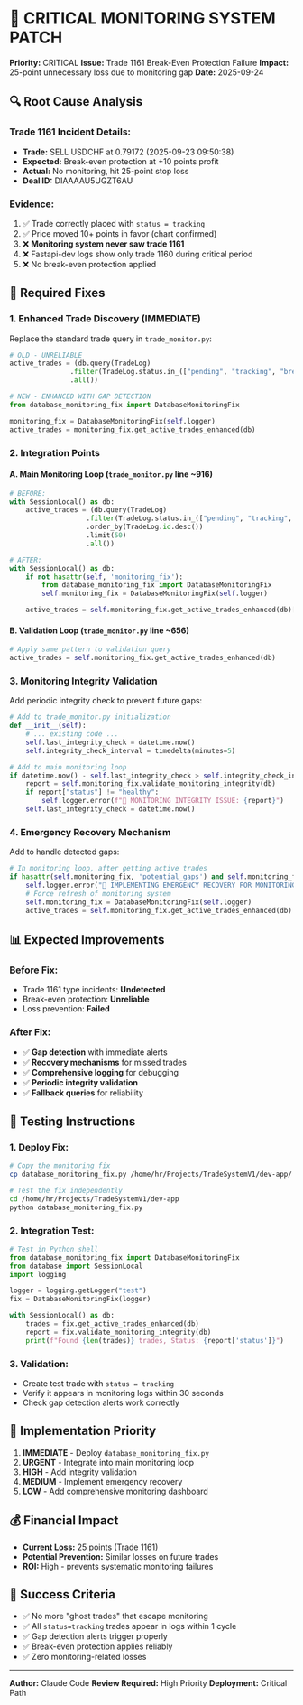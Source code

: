 # 🚨 CRITICAL MONITORING SYSTEM PATCH

**Priority:** CRITICAL
**Issue:** Trade 1161 Break-Even Protection Failure
**Impact:** 25-point unnecessary loss due to monitoring gap
**Date:** 2025-09-24

## 🔍 Root Cause Analysis

### Trade 1161 Incident Details:
- **Trade:** SELL USDCHF at 0.79172 (2025-09-23 09:50:38)
- **Expected:** Break-even protection at +10 points profit
- **Actual:** No monitoring, hit 25-point stop loss
- **Deal ID:** DIAAAAU5UGZT6AU

### Evidence:
1. ✅ Trade correctly placed with `status = tracking`
2. ✅ Price moved 10+ points in favor (chart confirmed)
3. ❌ **Monitoring system never saw trade 1161**
4. ❌ Fastapi-dev logs show only trade 1160 during critical period
5. ❌ No break-even protection applied

## 🔧 Required Fixes

### 1. Enhanced Trade Discovery (IMMEDIATE)

Replace the standard trade query in `trade_monitor.py`:

```python
# OLD - UNRELIABLE
active_trades = (db.query(TradeLog)
               .filter(TradeLog.status.in_(["pending", "tracking", "break_even", "trailing"]))
               .all())

# NEW - ENHANCED WITH GAP DETECTION
from database_monitoring_fix import DatabaseMonitoringFix

monitoring_fix = DatabaseMonitoringFix(self.logger)
active_trades = monitoring_fix.get_active_trades_enhanced(db)
```

### 2. Integration Points

#### A. Main Monitoring Loop (`trade_monitor.py` line ~916)
```python
# BEFORE:
with SessionLocal() as db:
    active_trades = (db.query(TradeLog)
                   .filter(TradeLog.status.in_(["pending", "tracking", "break_even", "trailing"]))
                   .order_by(TradeLog.id.desc())
                   .limit(50)
                   .all())

# AFTER:
with SessionLocal() as db:
    if not hasattr(self, 'monitoring_fix'):
        from database_monitoring_fix import DatabaseMonitoringFix
        self.monitoring_fix = DatabaseMonitoringFix(self.logger)

    active_trades = self.monitoring_fix.get_active_trades_enhanced(db)[:50]  # Limit to 50
```

#### B. Validation Loop (`trade_monitor.py` line ~656)
```python
# Apply same pattern to validation query
active_trades = self.monitoring_fix.get_active_trades_enhanced(db)
```

### 3. Monitoring Integrity Validation

Add periodic integrity check to prevent future gaps:

```python
# Add to trade_monitor.py initialization
def __init__(self):
    # ... existing code ...
    self.last_integrity_check = datetime.now()
    self.integrity_check_interval = timedelta(minutes=5)

# Add to main monitoring loop
if datetime.now() - self.last_integrity_check > self.integrity_check_interval:
    report = self.monitoring_fix.validate_monitoring_integrity(db)
    if report["status"] != "healthy":
        self.logger.error(f"🚨 MONITORING INTEGRITY ISSUE: {report}")
    self.last_integrity_check = datetime.now()
```

### 4. Emergency Recovery Mechanism

Add to handle detected gaps:

```python
# In monitoring loop, after getting active trades
if hasattr(self.monitoring_fix, 'potential_gaps') and self.monitoring_fix.potential_gaps:
    self.logger.error("🚨 IMPLEMENTING EMERGENCY RECOVERY FOR MONITORING GAPS")
    # Force refresh of monitoring system
    self.monitoring_fix = DatabaseMonitoringFix(self.logger)
    active_trades = self.monitoring_fix.get_active_trades_enhanced(db)
```

## 📊 Expected Improvements

### Before Fix:
- Trade 1161 type incidents: **Undetected**
- Break-even protection: **Unreliable**
- Loss prevention: **Failed**

### After Fix:
- ✅ **Gap detection** with immediate alerts
- ✅ **Recovery mechanisms** for missed trades
- ✅ **Comprehensive logging** for debugging
- ✅ **Periodic integrity validation**
- ✅ **Fallback queries** for reliability

## 🧪 Testing Instructions

### 1. Deploy Fix:
```bash
# Copy the monitoring fix
cp database_monitoring_fix.py /home/hr/Projects/TradeSystemV1/dev-app/

# Test the fix independently
cd /home/hr/Projects/TradeSystemV1/dev-app
python database_monitoring_fix.py
```

### 2. Integration Test:
```python
# Test in Python shell
from database_monitoring_fix import DatabaseMonitoringFix
from database import SessionLocal
import logging

logger = logging.getLogger("test")
fix = DatabaseMonitoringFix(logger)

with SessionLocal() as db:
    trades = fix.get_active_trades_enhanced(db)
    report = fix.validate_monitoring_integrity(db)
    print(f"Found {len(trades)} trades, Status: {report['status']}")
```

### 3. Validation:
- Create test trade with `status = tracking`
- Verify it appears in monitoring logs within 30 seconds
- Check gap detection alerts work correctly

## 🚨 Implementation Priority

1. **IMMEDIATE** - Deploy `database_monitoring_fix.py`
2. **URGENT** - Integrate into main monitoring loop
3. **HIGH** - Add integrity validation
4. **MEDIUM** - Implement emergency recovery
5. **LOW** - Add comprehensive monitoring dashboard

## 💰 Financial Impact

- **Current Loss:** 25 points (Trade 1161)
- **Potential Prevention:** Similar losses on future trades
- **ROI:** High - prevents systematic monitoring failures

## 🎯 Success Criteria

- ✅ No more "ghost trades" that escape monitoring
- ✅ All `status=tracking` trades appear in logs within 1 cycle
- ✅ Gap detection alerts trigger properly
- ✅ Break-even protection applies reliably
- ✅ Zero monitoring-related losses

---

**Author:** Claude Code
**Review Required:** High Priority
**Deployment:** Critical Path